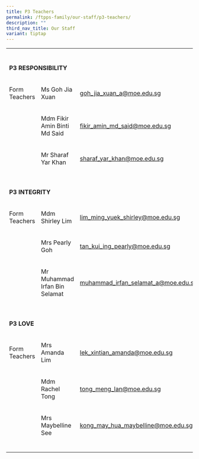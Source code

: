 ```yaml
---
title: P3 Teachers
permalink: /ftpps-family/our-staff/p3-teachers/
description: ""
third_nav_title: Our Staff
variant: tiptap
---
```

<table style="minWidth: 75px">
<colgroup>
<col>
<col>
<col>
</colgroup>
<tbody>
<tr>
<th rowspan="1" colspan="1">
<p></p>
</th>
<th rowspan="1" colspan="1">
<p></p>
</th>
<th rowspan="1" colspan="1">
<p></p>
</th>
</tr>
<tr>
<td rowspan="1" colspan="3">
<p><strong>P3 RESPONSIBILITY</strong>
</p>
</td>
</tr>
<tr>
<td rowspan="1" colspan="1">
<p>Form Teachers</p>
</td>
<td rowspan="1" colspan="1">
<p>Ms Goh Jia Xuan</p>
</td>
<td rowspan="1" colspan="1">
<p><a href="mailto:goh_jia_xuan_a@moe.edu.sg" rel="noopener noreferrer nofollow" target="_blank"><u>goh_jia_xuan_a@moe.edu.sg</u></a>
</p>
</td>
</tr>
<tr>
<td rowspan="1" colspan="1">
<p></p>
</td>
<td rowspan="1" colspan="1">
<p>Mdm Fikir Amin Binti Md Said</p>
</td>
<td rowspan="1" colspan="1">
<p><a href="mailto:fikir_amin_md_said@moe.edu.sg" rel="noopener noreferrer nofollow" target="_blank"><u>fikir_amin_md_said@moe.edu.sg</u></a>
</p>
</td>
</tr>
<tr>
<td rowspan="1" colspan="1">
<p></p>
</td>
<td rowspan="1" colspan="1">
<p>Mr Sharaf Yar Khan</p>
</td>
<td rowspan="1" colspan="1">
<p><a href="mailto:sharaf_yar_khan@moe.edu.sg" rel="noopener noreferrer nofollow" target="_blank">sharaf_yar_khan@moe.edu.sg</a>
</p>
</td>
</tr>
<tr>
<td rowspan="1" colspan="1">
<p></p>
</td>
<td rowspan="1" colspan="1">
<p></p>
</td>
<td rowspan="1" colspan="1">
<p></p>
</td>
</tr>
<tr>
<td rowspan="1" colspan="3">
<p><strong>P3 INTEGRITY</strong>
</p>
</td>
</tr>
<tr>
<td rowspan="1" colspan="1">
<p>Form Teachers</p>
</td>
<td rowspan="1" colspan="1">
<p>Mdm Shirley Lim</p>
</td>
<td rowspan="1" colspan="1">
<p><a href="mailto:lim_ming_yuek_shirley@moe.edu.sg" rel="noopener noreferrer nofollow" target="_blank"><u>lim_ming_yuek_shirley@moe.edu.sg</u></a>
</p>
</td>
</tr>
<tr>
<td rowspan="1" colspan="1">
<p></p>
</td>
<td rowspan="1" colspan="1">
<p>Mrs Pearly Goh</p>
</td>
<td rowspan="1" colspan="1">
<p><a href="mailto:tan_kui_ing_pearly@moe.edu.sg" rel="noopener noreferrer nofollow" target="_blank"><u>tan_kui_ing_pearly@moe.edu.sg</u></a>
</p>
</td>
</tr>
<tr>
<td rowspan="1" colspan="1">
<p></p>
</td>
<td rowspan="1" colspan="1">
<p>Mr Muhammad Irfan Bin Selamat</p>
</td>
<td rowspan="1" colspan="1">
<p><a href="mailto:muhammad_irfan_selamat_a@moe.edu.sg" rel="noopener noreferrer nofollow" target="_blank">muhammad_irfan_selamat_a@moe.edu.sg</a>
</p>
</td>
</tr>
<tr>
<td rowspan="1" colspan="1">
<p></p>
</td>
<td rowspan="1" colspan="1">
<p></p>
</td>
<td rowspan="1" colspan="1">
<p></p>
</td>
</tr>
<tr>
<td rowspan="1" colspan="3">
<p><strong>P3 LOVE</strong>
</p>
</td>
</tr>
<tr>
<td rowspan="1" colspan="1">
<p>Form Teachers</p>
</td>
<td rowspan="1" colspan="1">
<p>Mrs Amanda Lim</p>
</td>
<td rowspan="1" colspan="1">
<p><a href="mailto:lek_xintian_amanda@moe.edu.sg" rel="noopener noreferrer nofollow" target="_blank"><u>lek_xintian_amanda@moe.edu.sg</u></a>
</p>
</td>
</tr>
<tr>
<td rowspan="1" colspan="1">
<p></p>
</td>
<td rowspan="1" colspan="1">
<p>Mdm Rachel Tong</p>
</td>
<td rowspan="1" colspan="1">
<p><a href="mailto:tong_meng_lan@moe.edu.sg" rel="noopener noreferrer nofollow" target="_blank"><u>tong_meng_lan@moe.edu.sg</u></a>
</p>
</td>
</tr>
<tr>
<td rowspan="1" colspan="1">
<p></p>
</td>
<td rowspan="1" colspan="1">
<p>Mrs Maybelline See</p>
</td>
<td rowspan="1" colspan="1">
<p><a href="mailto:kong_may_hua_maybelline@moe.edu.sg" rel="noopener noreferrer nofollow" target="_blank"><u>kong_may_hua_maybelline@moe.edu.sg</u></a>
</p>
</td>
</tr>
<tr>
<td rowspan="1" colspan="1">
<p></p>
</td>
<td rowspan="1" colspan="1">
<p></p>
</td>
<td rowspan="1" colspan="1">
<p></p>
</td>
</tr>
</tbody>
</table>
<p></p>